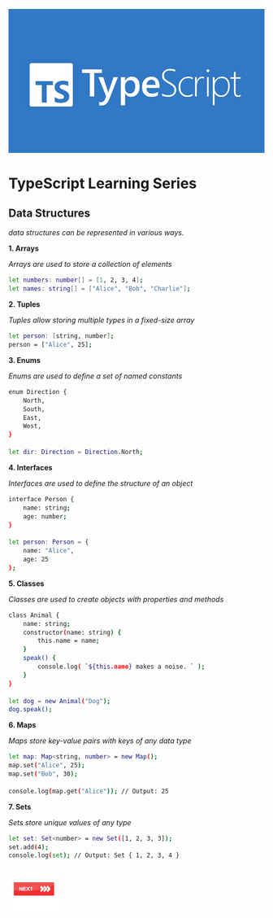![TypeScript](images/image1.jpeg)
# TypeScript Learning Series

## Data Structures

*data structures can be represented in various ways.*


**1. Arrays**

*Arrays are used to store a collection of elements*

```bash
let numbers: number[] = [1, 2, 3, 4];
let names: string[] = ["Alice", "Bob", "Charlie"];
```

**2. Tuples**

*Tuples allow storing multiple types in a fixed-size array*

```bash
let person: [string, number];
person = ["Alice", 25];
```

**3. Enums**

*Enums are used to define a set of named constants*

```bash
enum Direction {
    North,
    South,
    East,
    West,
}

let dir: Direction = Direction.North;
```

**4. Interfaces**

*Interfaces are used to define the structure of an object*

```bash
interface Person {
    name: string;
    age: number;
}

let person: Person = {
    name: "Alice",
    age: 25
};
```

**5. Classes**

*Classes are used to create objects with properties and methods*

```bash
class Animal {
    name: string;
    constructor(name: string) {
        this.name = name;
    }
    speak() {
        console.log( `${this.name} makes a noise. ` );
    }
}

let dog = new Animal("Dog");
dog.speak();
```

**6. Maps**

*Maps store key-value pairs with keys of any data type*

```bash
let map: Map<string, number> = new Map();
map.set("Alice", 25);
map.set("Bob", 30);

console.log(map.get("Alice")); // Output: 25
```

**7. Sets**

*Sets store unique values of any type*

```bash
let set: Set<number> = new Set([1, 2, 3, 3]);
set.add(4);
console.log(set); // Output: Set { 1, 2, 3, 4 }
```

<a href="primitive_types.md">
  <img src="images/button_next.png" alt="Next" style="width: 100px; height: auto; border: none;"/>
</a>

